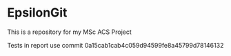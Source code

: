 # EpsilonGit
This is a repository for my MSc ACS Project

Tests in report use commit 0a15cab1cab4c059d94599fe8a45799d78146132
